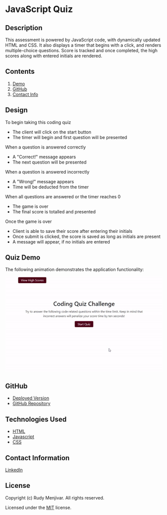 # JavaScript Quiz

## Description

This assessment is powered by JavaScript code, with dynamically updated HTML and CSS. It also displays a timer that begins with a click, and renders multiple-choice questions. Score is tracked and once completed, the high scores along with entered initials are rendered.
## Contents

1. [Demo](#quiz-demo)
2. [GitHub](#github)
3. [Contact Info](#contact-information)

## Design

To begin taking this coding quiz
- The client will click on the start button
- The timer will begin and first question will be presented

When a question is answered correctly
- A "Correct!" message appears
- The next question will be presented

When a question is answered incorrectly
- A "Wrong!" message appears
- Time will be deducted from the timer

When all questions are answered or the timer reaches 0
- The game is over
- The final score is totalled and presented

Once the game is over
- Client is able to save their score after entering their initials
- Once submit is clicked, the score is saved as long as initials are present
- A message will appear, if no initials are entered

## Quiz Demo

The following animation demonstrates the application functionality:

![code-quiz](./assets/quiz-demo.gif)

## GitHub

- [Deployed Version](https://rudy-menjivar.github.io/JavaScriptQuiz/)
- [GitHub Repository](https://github.com/Rudy-Menjivar/JavaScriptQuiz)

## Technologies Used

* [HTML](https://developer.mozilla.org/en-US/docs/Glossary/HTML)
* [Javascript](https://developer.mozilla.org/en-US/docs/Web/JavaScript)
* [CSS](https://developer.mozilla.org/en-US/docs/Glossary/CSS)

## Contact Information

[LinkedIn](https://www.linkedin.com/in/rudy-menjivar-)

## License

Copyright (c) Rudy Menjivar. All rights reserved.

Licensed under the [MIT](LICENSE.txt) license.